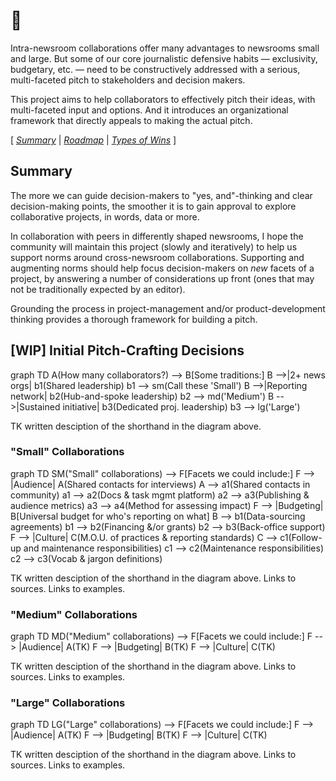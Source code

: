 # 👋

Intra-newsroom collaborations offer many advantages to newsrooms small and large.  But some of our core journalistic defensive habits — exclusivity, budgetary, etc. — need to be constructively addressed with a serious, multi-faceted pitch to stakeholders and decision makers.

This project aims to help collaborators to effectively pitch their ideas, with multi-faceted input and options.  And it introduces an organizational framework that directly appeals to making the actual pitch.

[ _[Summary](https://tiffehr.com/collaboration-capstone/)_ | _[Roadmap](https://tiffehr.com/collaboration-capstone/roadmap.html)_ | _[Types of Wins](https://tiffehr.com/collaboration-capstone/types-of-wins.html)_ ]

## Summary

The more we can guide decision-makers to "yes, and"-thinking and clear decision-making points, the smoother it is to gain approval to explore collaborative projects, in words, data or more.

In collaboration with peers in differently shaped newsrooms, I hope the community will maintain this project (slowly and iteratively) to help us support norms around cross-newsroom collaborations.  Supporting and augmenting norms should help focus decision-makers on _new_ facets of a project, by answering a number of considerations up front (ones that may not be traditionally expected by an editor).

Grounding the process in project-management and/or product-development thinking provides a thorough framework for building a pitch.

## [WIP] Initial Pitch-Crafting Decisions

<div class="mermaid">
graph TD
  A(How many collaborators?) --> B[Some traditions:]
    B -->|2+ news orgs| b1(Shared leadership)
      b1 --> sm(Call these 'Small')
    B -->|Reporting network| b2(Hub-and-spoke leadership)
      b2 --> md('Medium')
    B -->|Sustained initiative| b3(Dedicated proj. leadership)
      b3 --> lg('Large')
</div>

TK written desciption of the shorthand in the diagram above.


### "Small" Collaborations
<div class="mermaid">
graph TD
  SM("Small" collaborations) --> F[Facets we could include:]
    F --> |Audience| A(Shared contacts for interviews)
      A --> a1(Shared contacts in community)
      a1 --> a2(Docs & task mgmt platform)
      a2 --> a3(Publishing & audience metrics)
      a3 --> a4(Method for assessing impact)
    F --> |Budgeting| B[Universal budget for who's reporting on what]
      B --> b1(Data-sourcing agreements)
      b1 --> b2(Financing &/or grants)
      b2 --> b3(Back-office support)
    F --> |Culture| C(M.O.U. of practices & reporting standards)
      C --> c1(Follow-up and maintenance responsibilities)
      c1 --> c2(Maintenance responsibilities)
      c2 --> c3(Vocab & jargon definitions)
</div>

TK written desciption of the shorthand in the diagram above.  Links to sources.  Links to examples.

### "Medium" Collaborations

<div class="mermaid">
graph TD
  MD("Medium" collaborations) --> F[Facets we could include:]
    F --> |Audience| A(TK)
    F --> |Budgeting| B(TK)
    F --> |Culture| C(TK)
</div>

TK written desciption of the shorthand in the diagram above.  Links to sources.  Links to examples.

### "Large" Collaborations

<div class="mermaid">
graph TD
  LG("Large" collaborations) --> F[Facets we could include:]
    F --> |Audience| A(TK)
    F --> |Budgeting| B(TK)
    F --> |Culture| C(TK)
</div>

TK written desciption of the shorthand in the diagram above.  Links to sources.  Links to examples.
